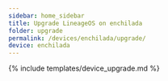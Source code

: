 ```yaml
---
sidebar: home_sidebar
title: Upgrade LineageOS on enchilada
folder: upgrade
permalink: /devices/enchilada/upgrade/
device: enchilada
---
```

{% include templates/device_upgrade.md %}
